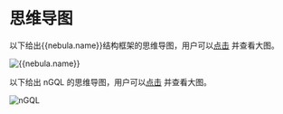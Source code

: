# 思维导图

以下给出{{nebula.name}}结构框架的思维导图，用户可以[点击](https://www.mubucm.com/doc/34QEdbrFRwZ) 并查看大图。

![{{nebula.name}}](https://docs-cdn.nebula-graph.com.cn/figures/Unknown-2.png)

以下给出 nGQL 的思维导图，用户可以[点击](https://www.mubucm.com/doc/3heEUeLwbMZ) 并查看大图。

![nGQL](https://docs-cdn.nebula-graph.com.cn/figures/Unknown-3.png)

